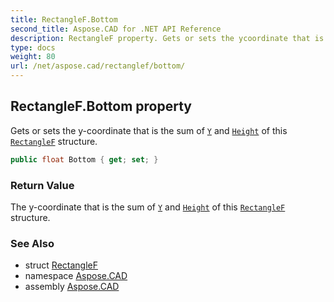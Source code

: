 ```yaml
---
title: RectangleF.Bottom
second_title: Aspose.CAD for .NET API Reference
description: RectangleF property. Gets or sets the ycoordinate that is the sum of Y and Height of this RectangleF structure
type: docs
weight: 80
url: /net/aspose.cad/rectanglef/bottom/
---
```

## RectangleF.Bottom property

Gets or sets the y-coordinate that is the sum of [`Y`](../y/) and [`Height`](../height/) of this [`RectangleF`](../) structure.

```csharp
public float Bottom { get; set; }
```

### Return Value

The y-coordinate that is the sum of [`Y`](../y/) and [`Height`](../height/) of this [`RectangleF`](../) structure.

### See Also

* struct [RectangleF](../)
* namespace [Aspose.CAD](../../rectanglef/)
* assembly [Aspose.CAD](../../../)


